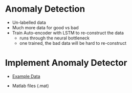 # Anomaly Detection

  - Un-labelled data
  - Much more data for good vs bad
  - Train Auto-encoder with LSTM to re-construct the data
    - runs through the neural bottleneck
    - one trained, the bad data will be hard to re-construct
    
# Implement Anomaly Detector

  - [Example Data](https://csegroups.case.edu/bearingdatacenter/pages/download-data-file)
  
  - Matlab files (.mat)
  
